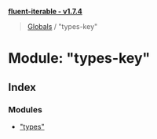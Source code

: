 **[fluent-iterable - v1.7.4](../README.md)**

> [Globals](../README.md) / "types-key"

# Module: "types-key"

## Index

### Modules

* ["types"](_types_key_._types_.md)
